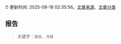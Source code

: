 :alarm_clock: 更新时间: 2025-08-18 02:35:56。[文章来源](/README.md)、[文章分类](/TAGS.md)

## 报告


> 关键字：`报告`、`月报`



